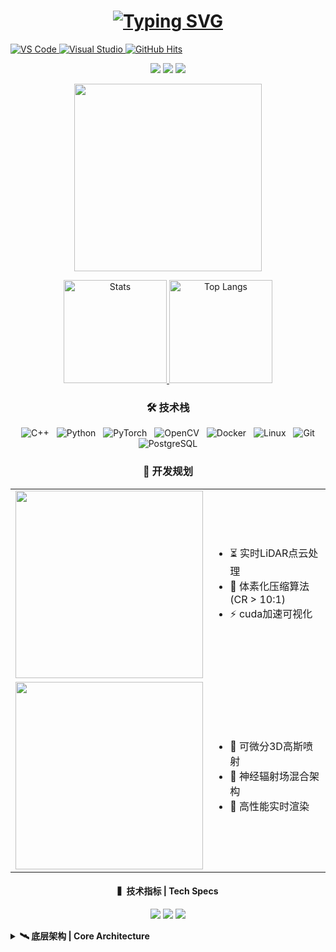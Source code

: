 <h1 align="center"> 
  <a href="https://git.io/typing-svg">
    <img src="https://readme-typing-svg.herokuapp.com?font=Fira+Code&pause=1000&width=400&lines=嗨👋，我是+DocMingo%0A点云算法工程师" alt="Typing SVG" />
  </a>
</h1>

<p align="left">
  <a href="https://github.com/DocMingo?tab=repositories">
    <img alt="VS Code" 
         src="https://img.shields.io/badge/Editor-VS_Code-007ACC?logo=visualstudiocode&logoColor=white&style=flat">
  </a>
  <a href="https://github.com/DocMingo?tab=repositories">
    <img alt="Visual Studio" 
         src="https://img.shields.io/badge/IDE-Visual_Studio-5C2D91?logo=visualstudio&logoColor=white&style=flat">
  </a>
    <a href="https://github.com/DocMingo">
    <img alt="GitHub Hits" src="https://img.shields.io/github/followers/DocMingo?label=Follow%20%40DocMingo&style=social">
  </a>
</p>


<!-- 3D技术栈徽章 -->
<p align="center">
  <img src="https://img.shields.io/badge/-LiDAR点云%20渲染-8A2BE2?logo=opencv&logoColor=white">
  <img src="https://img.shields.io/badge/-3DGS-FF8C00?logo=blender&logoColor=white">
  <img src="https://img.shields.io/badge/-PCL-00BFFF?logo=pointcloud&logoColor=white">
</p>


<p align="center">
    <img src="https://media2.giphy.com/media/v1.Y2lkPTc5MGI3NjExcXFuZzB2ZWJ1Y2U0bGt6cHM1dzh5MHVxNHEwdTc2ZHVscjQ3eXdldyZlcD12MV9pbnRlcm5hbF9naWZfYnlfaWQmY3Q9Zw/FylQRlWk1dr8aHhdWH/giphy.gif" width="300" />
</p>

<!-- 双卡片统计布局 -->
<p align="center">
  <a href="https://github.com/DocMingo">
    <img height="165" src="https://github-readme-stats.vercel.app/api?username=DocMingo&count_private=true&theme=radical&show_icons=true&include_all_commits=true" alt="Stats" />
  </a>
  <a href="https://github.com/DocMingo">
    <img height="165" src="https://github-readme-stats.vercel.app/api/top-langs/?username=DocMingo&layout=compact&theme=radical&langs_count=6&hide=html,css" alt="Top Langs" />
  </a>
</p>

<h3 align="center">🛠 技术栈</h3>
<p align="center">
  <img src="https://img.shields.io/badge/-C++-00599C?logo=cplusplus&logoColor=white" title="C++" hspace="4">
  <img src="https://img.shields.io/badge/-Python-3776AB?logo=python&logoColor=white" title="Python" hspace="4">
  <img src="https://img.shields.io/badge/-PyTorch-EE4C2C?logo=pytorch&logoColor=white" title="PyTorch" hspace="4">
  <img src="https://img.shields.io/badge/-OpenCV-5C3EE8?logo=opencv&logoColor=white" title="OpenCV" hspace="4">
  <img src="https://img.shields.io/badge/-Docker-2496ED?logo=docker&logoColor=white" title="Docker" hspace="4">
  <img src="https://img.shields.io/badge/-Linux-FCC624?logo=linux&logoColor=black" title="Linux" hspace="4">
  <img src="https://img.shields.io/badge/-Git-F05032?logo=git&logoColor=white" title="Git" hspace="4">
  <img src="https://img.shields.io/badge/-PostgreSQL-4169E1?logo=postgresql&logoColor=white" title="PostgreSQL" hspace="4">
</p>


<h3 align="center">🚀 开发规划</h3>

<div align="center">
  <table>
    <tr>
      <td><img src="https://img.shields.io/badge/■_HyperCloud_Engine-000000?style=for-the-badge&logo=point-cloud&logoColor=00FFFF" width="300"></td>
      <td>
        <ul align="left">
          <li>⏳ 实时LiDAR点云处理</li>
          <li>🧊 体素化压缩算法 (CR > 10:1)</li>
          <li>⚡ cuda加速可视化</li>
        </ul>
      </td>
    </tr>
    <tr>
      <td><img src="https://img.shields.io/badge/■_Neural_GS_Renderer-000000?style=for-the-badge&logo=matrix&logoColor=FF00FF" width="300"></td>
      <td>
        <ul align="left">
          <li>🧠 可微分3D高斯喷射</li>
          <li>🌌 神经辐射场混合架构</li>
          <li>🔄 高性能实时渲染</li>
        </ul>
      </td>
    </tr>
  </table>
</div>

<h4 align="center">▍技术指标 | Tech Specs</h4>
<p align="center">
  <img src="https://img.shields.io/badge/Compute_Units-256_CUDA_Cores-blueviolet">  
  <img src="https://img.shields.io/badge/Precision-FP16_Accel-9cf">
  <img src="https://img.shields.io/badge/Latency-<2ms-success">
</p>

<details>
<summary><b>🛰️ 底层架构 | Core Architecture</b></summary>

```mermaid
graph LR
  A[LiDAR Raw Data] --> B[Octree Spatial Partition]
  B --> C[Neural Voxelization]
  C --> D{Hybrid Render Pipeline}
  D --> E[PointCloud Render]
  D --> F[Gaussian Splatting]
  D --> G[NeRF Synthesis]
